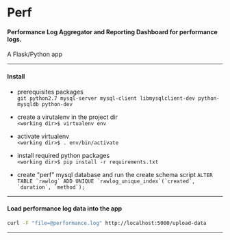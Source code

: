 **Perf**
=========
#### Performance Log Aggregator and Reporting Dashboard for performance logs. 

A Flask/Python app


----------

#### Install

- prerequisites packages  
		```git python2.7 mysql-server mysql-client libmysqlclient-dev python-mysqldb python-dev```
        
- create a virutalenv in the project dir  
		```<working dir>$ virtualenv env```
		
- activate virtualenv  
		```<working dir>$ . env/bin/activate```
		
- install required python packages  
		```<working dir>$ pip install -r requirements.txt```

- create "perf" mysql database and run the create schema script
		```ALTER TABLE `rawlog` ADD UNIQUE `rawlog_unique_index`(`created`, `duration`, `method`);```

----------

#### Load performance log data into the app
```sh
curl -F "file=@performance.log" http://localhost:5000/upload-data
```

----------


